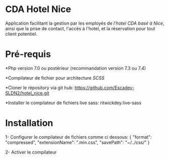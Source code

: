 # CDA Hotel Nice

Application facilitant la gestion par les employés de *l'hotel CDA basé à Nice*, ainsi que la prise de contact, l'accès à l'hotel, et la réservation pour tout client potentiel.


# Pré-requis

*Php version 7.0 ou postérieur (recommandation version 7.3 ou 7.4)

*Compilateur de fichier pour architecture _SCSS_

*Cloner le répository via git hub:
https://github.com/Escadev-SLDN2/hotel_nice.git

*Installer le compilateur de fichiers live sass: 
ritwickdey.live-sass

# Installation

1- Configurer le compilateur de fichiers comme ci dessous:
    {
      "format": "compressed",
      "extensionName": ".min.css",
      "savePath": "~/../css/"
    }

2- Activer le compilateur 
